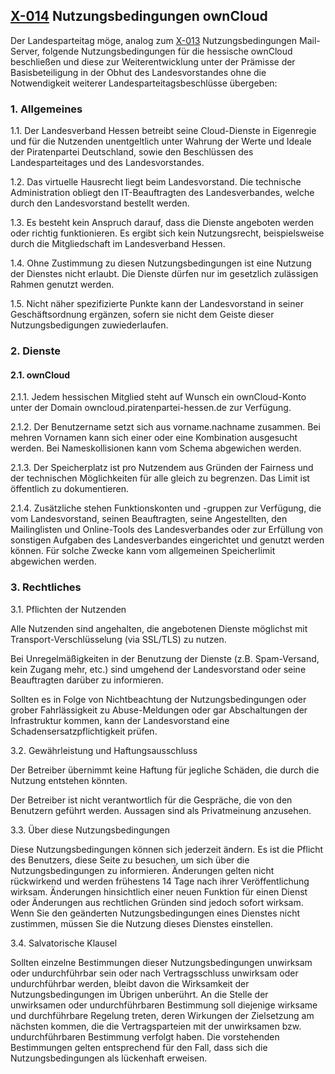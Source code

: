 ## [X-014](help152/blob/master/X-014.md) **Nutzungsbedingungen ownCloud**

Der Landesparteitag möge, analog zum [X-013](help152/blob/master/X-013.md) Nutzungsbedingungen Mail-Server, folgende Nutzungsbedingungen für die hessische ownCloud beschließen und diese zur Weiterentwicklung unter der Prämisse der Basisbeteiligung in der Obhut des Landesvorstandes ohne die Notwendigkeit weiterer Landesparteitagsbeschlüsse übergeben:


### 1. Allgemeines

1.1. Der Landesverband Hessen betreibt seine Cloud-Dienste in Eigenregie und für die Nutzenden unentgeltlich unter Wahrung der Werte und Ideale der Piratenpartei Deutschland, sowie den Beschlüssen des Landesparteitages und des Landesvorstandes.
 
1.2. Das virtuelle Hausrecht liegt beim Landesvorstand. Die technische Administration  obliegt den IT-Beauftragten des Landesverbandes, welche durch den  Landesvorstand bestellt werden.
 
1.3. Es besteht kein Anspruch darauf, dass die Dienste angeboten werden oder richtig funktionieren. Es  ergibt sich kein Nutzungsrecht, beispielsweise durch die Mitgliedschaft  im Landesverband Hessen.
 
1.4.  Ohne Zustimmung zu diesen Nutzungsbedingungen ist eine Nutzung der  Dienstes nicht erlaubt. Die Dienste dürfen nur im gesetzlich zulässigen  Rahmen genutzt werden.
 
1.5. Nicht näher spezifizierte  Punkte kann der Landesvorstand in seiner Geschäftsordnung ergänzen,  sofern sie nicht dem Geiste dieser Nutzungsbedigungen zuwiederlaufen.
 
### 2. Dienste
 
#### 2.1. ownCloud
 
2.1.1. Jedem hessischen Mitglied  steht auf Wunsch ein ownCloud-Konto unter der Domain owncloud.piratenpartei-hessen.de zur Verfügung. 
 
2.1.2. Der Benutzername setzt  sich aus vorname.nachname zusammen. Bei mehren Vornamen kann sich einer  oder eine Kombination ausgesucht werden. Bei Nameskollisionen kann vom  Schema abgewichen werden.
 
2.1.3. Der Speicherplatz ist pro Nutzendem aus Gründen der Fairness und der  technischen Möglichkeiten für alle gleich zu begrenzen. Das Limit ist  öffentlich zu dokumentieren.
 
2.1.4. Zusätzliche stehen  Funktionskonten und -gruppen zur Verfügung, die vom Landesvorstand, seinen  Beauftragten, seine Angestellten, den Mailinglisten und Online-Tools des  Landesverbandes oder zur Erfüllung von sonstigen Aufgaben des  Landesverbandes eingerichtet und genutzt werden können. Für solche  Zwecke kann vom allgemeinen Speicherlimit abgewichen werden.
 
### 3.  Rechtliches 
 
3.1. Pflichten der Nutzenden
 
Alle Nutzenden sind angehalten, die angebotenen Dienste möglichst mit Transport-Verschlüsselung (via SSL/TLS) zu nutzen.
 
Bei  Unregelmäßigkeiten in der Benutzung der Dienste (z.B. Spam-Versand,  kein Zugang mehr, etc.) sind umgehend der Landesvorstand oder seine  Beauftragten darüber zu informieren.
 
Sollten  es in Folge von Nichtbeachtung der Nutzungsbedingungen oder grober  Fahrlässigkeit zu Abuse-Meldungen oder gar Abschaltungen der  Infrastruktur kommen, kann der Landesvorstand eine  Schadensersatzpflichtigkeit prüfen.
 
3.2.  Gewährleistung und Haftungsausschluss
 
Der Betreiber übernimmt keine Haftung für jegliche Schäden, die durch die Nutzung entstehen könnten.
 
Der  Betreiber ist nicht verantwortlich für die Gespräche, die von den   Benutzern geführt werden. Aussagen sind als Privatmeinung anzusehen.
 
3.3. Über diese Nutzungsbedingungen
 
Diese  Nutzungsbedingungen können sich jederzeit ändern. Es ist die  Pflicht  des Benutzers, diese Seite zu besuchen, um sich über die   Nutzungsbedingungen zu informieren. Änderungen gelten nicht rückwirkend   und werden frühestens 14 Tage nach ihrer Veröffentlichung wirksam.   Änderungen hinsichtlich einer neuen Funktion für einen Dienst oder   Änderungen aus rechtlichen Gründen sind jedoch sofort wirksam. Wenn Sie   den geänderten Nutzungsbedingungen eines Dienstes nicht zustimmen,   müssen Sie die Nutzung dieses Dienstes einstellen.
 
3.4. Salvatorische Klausel
 
Sollten  einzelne Bestimmungen dieser Nutzungsbedingungen unwirksam  oder  undurchführbar sein oder nach Vertragsschluss unwirksam oder   undurchführbar werden, bleibt davon die Wirksamkeit der   Nutzungsbedingungen im Übrigen unberührt. An die Stelle der unwirksamen   oder undurchführbaren Bestimmung soll diejenige wirksame und   durchführbare Regelung treten, deren Wirkungen der Zielsetzung am   nächsten kommen, die die Vertragsparteien mit der unwirksamen bzw.   undurchführbaren Bestimmung verfolgt haben. Die vorstehenden   Bestimmungen gelten entsprechend für den Fall, dass sich die   Nutzungsbedingungen als lückenhaft erweisen.